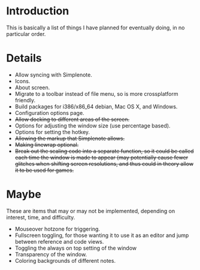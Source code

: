 # Introduction #

This is basically a list of things I have planned for eventually doing, in no particular order.


# Details #

  * Allow syncing with Simplenote.
  * Icons.
  * About screen.
  * Migrate to a toolbar instead of file menu, so is more crossplatform friendly.
  * Build packages for i386/x86\_64 debian, Mac OS X, and Windows.
  * Configuration options page.
  * ~~Allow docking to different areas of the screen.~~
  * Options for adjusting the window size (use percentage based).
  * Options for setting the hotkey.
  * ~~Allowing the markup that Simplenote allows.~~
  * ~~Making linewrap optional.~~
  * ~~Break out the scaling code into a separate function, so it could be called each time the window is made to appear (may potentially cause fewer glitches when shifting screen resolutions, and thus could in theory allow it to be used for games.~~

# Maybe #

These are items that may or may not be implemented, depending on interest, time, and difficulty.
  * Mouseover hotzone for triggering.
  * Fullscreen toggling, for those wanting it to use it as an editor and jump between reference and code views.
  * Toggling the always on top setting of the window
  * Transparency of the window.
  * Coloring backgrounds of different notes.